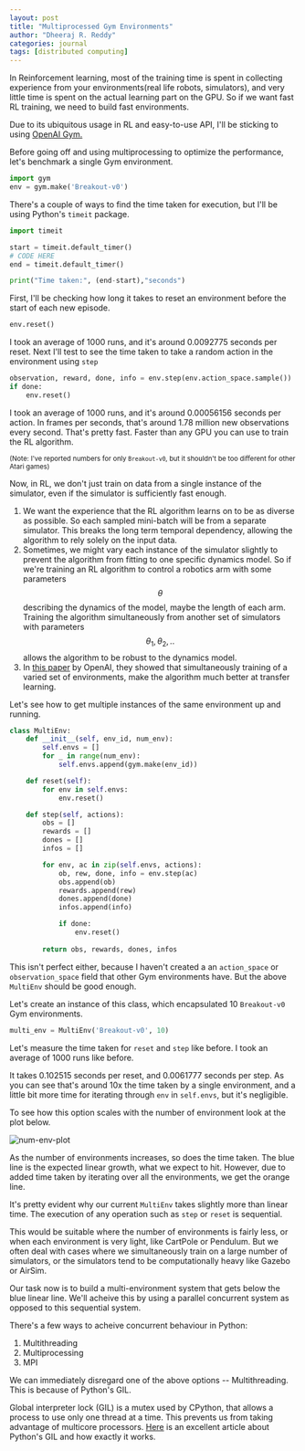 ```yaml
---
layout: post
title: "Multiprocessed Gym Environments"
author: "Dheeraj R. Reddy"
categories: journal
tags: [distributed computing]
---
```


In Reinforcement learning, most of the training time is spent in collecting experience from your environments(real life robots, simulators), and very little time is spent on the actual learning part on the GPU. So if we want fast RL training, we need to build fast environments.

Due to its ubiquitous usage in RL and easy-to-use API, I'll be sticking to using [OpenAI Gym.](https://gym.openai.com/)

Before going off and using multiprocessing to optimize the performance, let's benchmark a single Gym environment.

```python
import gym
env = gym.make('Breakout-v0')
```

There's a couple of ways to find the time taken for execution, but I'll be using Python's `timeit` package.

```python
import timeit

start = timeit.default_timer()
# CODE HERE
end = timeit.default_timer()

print("Time taken:", (end-start),"seconds")
```

First, I'll be checking how long it takes to reset an environment before the start of each new episode.

```python
env.reset()
```
I took an average of 1000 runs, and it's around 0.0092775 seconds per reset. Next I'll test to see the time taken to take a random action in the environment using `step`

```python
observation, reward, done, info = env.step(env.action_space.sample())
if done:
    env.reset()
```

I took an average of 1000 runs, and it's around 0.00056156 seconds per action. In frames per seconds, that's around 1.78 million new observations every second. That's pretty fast. Faster than any GPU you can use to train the RL algorithm.

<sub>(Note: I've reported numbers for only `Breakout-v0`, but it shouldn't be too different for other Atari games)</sub>

Now, in RL, we don't just train on data from a single instance of the simulator, even if the simulator is sufficiently fast enough.
1. 	We want the experience that the RL algorithm learns on to be as diverse as possible. So each sampled mini-batch will be from a separate simulator. This breaks the long term temporal dependency, allowing the algorithm to rely solely on the input data.
2.  Sometimes, we might vary each instance of the simulator slightly to prevent the algorithm from fitting to one specific dynamics model. So if we're training an RL algorithm to control a robotics arm with some parameters $$\theta$$ describing the dynamics of the model, maybe the length of each arm. Training the algorithm simultaneously from another set of simulators with parameters $$\theta_1, \theta_2, ..$$ allows the algorithm to be robust to the dynamics model.
3. 	In [this paper](https://arxiv.org/pdf/1804.03720.pdf) by OpenAI, they showed that simultaneously training of a varied set of environments, make the algorithm much better at transfer learning.

Let's see how to get multiple instances of the same environment up and running.

```python
class MultiEnv:
    def __init__(self, env_id, num_env):
        self.envs = []
        for _ in range(num_env):
            self.envs.append(gym.make(env_id))

    def reset(self):
        for env in self.envs:
	        env.reset()

    def step(self, actions):
        obs = []
        rewards = []
        dones = []
        infos = []

        for env, ac in zip(self.envs, actions):
            ob, rew, done, info = env.step(ac)
            obs.append(ob)
            rewards.append(rew)
            dones.append(done)
            infos.append(info)

            if done:
                env.reset()
	
        return obs, rewards, dones, infos
```

This isn't perfect either, because I haven't created a an `action_space` or `observation_space` field that other Gym environments have. But the above `MultiEnv` should be good enough.

Let's create an instance of this class, which encapsulated 10 `Breakout-v0` Gym environments.
```python
multi_env = MultiEnv('Breakout-v0', 10)
```

Let's measure the time taken for `reset` and `step` like before. I took an average of 1000 runs like before.

It takes 0.102515 seconds per reset, and 0.0061777 seconds per step. As you can see that's around 10x the time taken by a single environment, and a little bit more time for iterating through `env` in `self.envs`, but it's negligible.

To see how this option scales with the number of environment look at the plot below.

![num-env-plot](https://i.imgur.com/CXFctLG.png "No. of envs vs. time taken")

As the number of environments increases, so does the time taken. The blue line is the expected linear growth, what we expect to hit. However, due to added time taken by iterating over all the environments, we get the orange line.

It's pretty evident why our current `MultiEnv` takes slightly more than linear time. The execution of any operation such as `step` or `reset` is sequential. 

This would be suitable where the number of environments is fairly less, or when each environment is very light, like CartPole or Pendulum. But we often deal with cases where we simultaneously train on a large number of simulators, or the simulators tend to be computationally heavy like Gazebo or AirSim.

Our task now is to build a multi-environment system that gets below the blue linear line. We'll acheive this by using a parallel concurrent system as opposed to this sequential system.

There's a few ways to acheive concurrent behaviour in Python:
1. Multithreading
2. Multiprocessing
3. MPI

We can immediately disregard one of the above options -- Multithreading. This is because of Python's GIL.

Global interpreter lock (GIL) is a mutex used by CPython, that allows a process to use only one thread at a time. This prevents us from taking advantage of multicore processors. [Here](https://opensource.com/article/17/4/grok-gil) is an excellent article about Python's GIL and how exactly it works.
